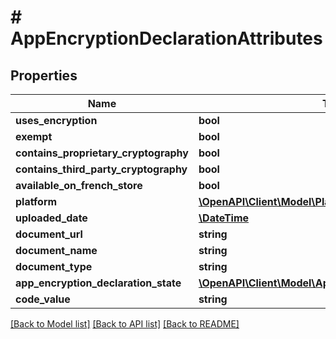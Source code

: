 # # AppEncryptionDeclarationAttributes

## Properties

Name | Type | Description | Notes
------------ | ------------- | ------------- | -------------
**uses_encryption** | **bool** |  | [optional] 
**exempt** | **bool** |  | [optional] 
**contains_proprietary_cryptography** | **bool** |  | [optional] 
**contains_third_party_cryptography** | **bool** |  | [optional] 
**available_on_french_store** | **bool** |  | [optional] 
**platform** | [**\OpenAPI\Client\Model\Platform**](Platform.md) |  | [optional] 
**uploaded_date** | [**\DateTime**](\DateTime.md) |  | [optional] 
**document_url** | **string** |  | [optional] 
**document_name** | **string** |  | [optional] 
**document_type** | **string** |  | [optional] 
**app_encryption_declaration_state** | [**\OpenAPI\Client\Model\AppEncryptionDeclarationState**](AppEncryptionDeclarationState.md) |  | [optional] 
**code_value** | **string** |  | [optional] 

[[Back to Model list]](../../README.md#documentation-for-models) [[Back to API list]](../../README.md#documentation-for-api-endpoints) [[Back to README]](../../README.md)


